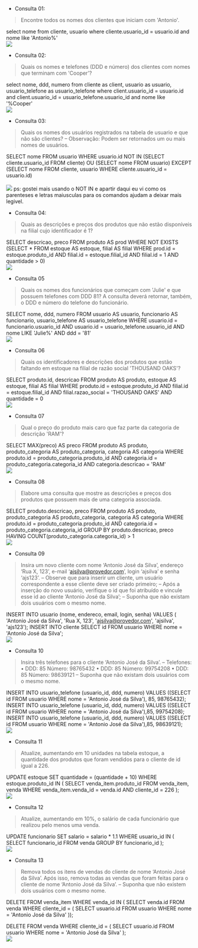 * Consulta 01: 
> Encontre todos os nomes dos clientes que iniciam com 'Antonio'.

select nome from cliente, usuario where cliente.usuario_id = usuario.id and nome like 'Antonio%'
<br>
![](https://github.com/VaneskaSousa/database_subject_ufc/blob/main/TF07/output/consulta1.png)

* Consulta 02:
> Quais os nomes e telefones (DDD e número) dos clientes com nomes que terminam com 'Cooper'?

select nome, ddd, numero from cliente as client, usuario as usuario, usuario_telefone as usuario_telefone
where client.usuario_id = usuario.id and client.usuario_id = usuario_telefone.usuario_id and nome like '%Cooper'
<br>
![](https://github.com/VaneskaSousa/database_subject_ufc/blob/main/TF07/output/consulta2.png)

* Consulta 03:
> Quais os nomes dos usuários registrados na tabela de usuario e que não são clientes?
– Observação:
Podem ser retornados um ou mais nomes de usuários.

SELECT nome FROM usuario WHERE usuario.id NOT IN (SELECT cliente.usuario_id FROM cliente)
OU
(SELECT nome FROM usuario) EXCEPT (SELECT nome FROM cliente, usuario WHERE cliente.usuario_id = usuario.id)  
<br>
![](https://github.com/VaneskaSousa/database_subject_ufc/blob/main/TF07/output/consulta3.png)
ps: gostei mais usando o NOT IN e apartir daqui eu vi como os parenteses e letras maiusculas para os comandos ajudam a deixar mais legivel.

* Consulta 04:
>Quais as descrições e preços dos produtos que não estão disponíveis na filial cujo identificador é 1?

SELECT descricao, preco FROM produto AS prod WHERE NOT EXISTS 
(SELECT * FROM estoque AS estoque, filial AS filial WHERE prod.id = estoque.produto_id 
 AND filial.id = estoque.filial_id AND filial.id = 1 AND quantidade > 0)
 <br>
![](https://github.com/VaneskaSousa/database_subject_ufc/blob/main/TF07/output/consulta4.png)


* Consulta 05
>Quais os nomes dos funcionários que começam com 'Julie' e que possuem telefones com DDD 81? A consulta deverá retornar, também, o DDD e número do telefone do funcionário.

SELECT nome, ddd, numero FROM usuario AS usuario, funcionario AS funcionario, usuario_telefone AS usuario_telefone
WHERE usuario.id = funcionario.usuario_id AND usuario.id = usuario_telefone.usuario_id
AND nome LIKE 'Julie%' AND ddd = '81'
<br>
![](https://github.com/VaneskaSousa/database_subject_ufc/blob/main/TF07/output/consulta5.png)

* Consulta 06
>Quais os identificadores e descrições dos produtos que estão faltando em estoque na filial de razão social 'THOUSAND OAKS'?

SELECT produto.id, descricao
FROM produto AS produto, estoque AS estoque, filial AS filial
WHERE produto.id = estoque.produto_id AND filial.id = estoque.filial_id
AND filial.razao_social = 'THOUSAND OAKS' AND quantidade = 0
<br>
![](https://github.com/VaneskaSousa/database_subject_ufc/blob/main/TF07/output/consulta6.png)

* Consulta 07
>Qual o preço do produto mais caro que faz parte da categoria de descrição 'RAM'?

SELECT MAX(preco) AS preco FROM produto AS produto, produto_categoria AS produto_categoria, categoria AS categoria
WHERE produto.id = produto_categoria.produto_id AND categoria.id = produto_categoria.categoria_id AND categoria.descricao = 'RAM'
<br>
![](https://github.com/VaneskaSousa/database_subject_ufc/blob/main/TF07/output/consulta7.png)

* Consulta 08
>Elabore uma consulta que mostre as descrições e preços dos produtos que possuem mais de uma categoria associada.

SELECT produto.descricao, preco FROM produto 
AS produto, produto_categoria AS produto_categoria, categoria AS categoria
WHERE produto.id = produto_categoria.produto_id AND categoria.id = produto_categoria.categoria_id
GROUP BY produto.descricao, preco HAVING COUNT(produto_categoria.categoria_id) > 1
<br>
![](https://github.com/VaneskaSousa/database_subject_ufc/blob/main/TF07/output/consulta8.png)

* Consulta 09
>Insira um novo cliente com nome ‘Antonio José da Silva’, endereço ‘Rua X, 123’, e-mail ‘ajsilva@provedor.com’, login ‘ajsilva’ e senha ‘ajs123’.
> – Observe que para inserir um cliente, um usuário correspondente a esse cliente deve ser criado primeiro;
> – Após a inserção do novo usuário, verifique o id que foi atribuído e vincule esse id ao cliente ‘Antonio José da Silva’;
> – Suponha que não existam dois usuários com o mesmo nome.

INSERT INTO usuario (nome, endereco, email, login, senha) VALUES ( 'Antonio José da Silva', 'Rua X, 123', 'ajsilva@provedor.com', 'ajsilva', 'ajs123');
INSERT INTO cliente SELECT id FROM usuario WHERE nome = 'Antonio José da Silva';
<br>
![](https://github.com/VaneskaSousa/database_subject_ufc/blob/main/TF07/output/consulta9.png)

* Consulta 10
>Insira três telefones para o cliente ‘Antonio José da Silva’.
> – Telefones:
>  • DDD: 85 Número: 98765432
>  • DDD: 85 Número: 99754208
>  • DDD: 85 Número: 98639121
> – Suponha que não existam dois usuários com o mesmo nome.

INSERT INTO usuario_telefone (usuario_id, ddd, numero) VALUES ((SELECT id FROM usuario WHERE nome = 'Antonio José da Silva'), 85, 98765432);
INSERT INTO usuario_telefone (usuario_id, ddd, numero) VALUES ((SELECT id FROM usuario WHERE nome = 'Antonio José da Silva'),85, 99754208);
INSERT INTO usuario_telefone (usuario_id, ddd, numero) VALUES ((SELECT id FROM usuario WHERE nome = 'Antonio José da Silva'),85, 98639121);
<br>
![](https://github.com/VaneskaSousa/database_subject_ufc/blob/main/TF07/output/consulta10.png)

* Consulta 11
>Atualize, aumentando em 10 unidades na tabela estoque, a quantidade dos produtos que foram vendidos para o cliente de id igual a 226.

UPDATE estoque SET quantidade = (quantidade + 10) WHERE estoque.produto_id IN (
    SELECT venda_item.produto_id FROM venda_item, venda WHERE venda_item.venda_id = venda.id AND cliente_id = 226
);
<br>
![](https://github.com/VaneskaSousa/database_subject_ufc/blob/main/TF07/output/consulta11.png)

* Consulta 12
>Atualize, aumentando em 10%, o salário de cada funcionário que realizou pelo menos uma venda.

UPDATE funcionario SET salario = salario * 1.1 WHERE usuario_id IN (
    SELECT funcionario_id
    FROM venda
    GROUP BY funcionario_id
);
<br>
![](https://github.com/VaneskaSousa/database_subject_ufc/blob/main/TF07/output/consulta12.png)

* Consulta 13
> Remova todos os itens de vendas do cliente de nome ‘Antonio José da Silva’. Após isso, remova todas as vendas que foram feitas para o cliente de 
nome ‘Antonio José da Silva’.
– Suponha que não existem dois usuários com o mesmo nome.

DELETE FROM venda_item WHERE venda_id IN (
    SELECT venda.id FROM venda WHERE cliente_id = (
   	 SELECT usuario.id FROM usuario WHERE nome = 'Antonio José da Silva'
));

DELETE FROM venda WHERE cliente_id = (
    SELECT usuario.id FROM usuario WHERE nome = 'Antonio José da Silva'
);
<br>
![](https://github.com/VaneskaSousa/database_subject_ufc/blob/main/TF07/output/consulta13.png)
